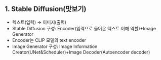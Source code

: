 ## 1. Stable Diffusion(맛보기)
- 텍스트(입력) → 이미지(출력)
- Stable Diffusion 구성: Encoder(입력으로 들어온 텍스트 이해 역할)+Image Generator
- Encoder는 CLIP 모델의 text encoder
- Image Generator 구성: Image Information Creator(UNet&Scheduler)+Image Decoder(Autoencoder decoder)